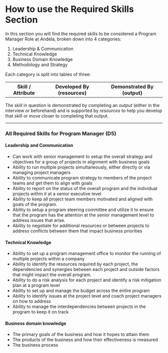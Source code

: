 # How to use the Required Skills Section

In this section you will find the required skills to be considered a Program Manager Role at Andela, broken down into 4 categories: 
1. Leadership & Communication
2. Technical Knowledge
3. Business Domain Knowledge
4. Methodology and Strategy

Each category is split into tables of three: 
<table>
  <tbody>
    <tr>
      <th align="center"> Skill / Attribute </th>
      <th align="center">Developed By (resources) </th>
      <th align="center">Demonstrated By (output) </th>
    </tr>
    </tbody> 
</table> 

The skill in question is demonstrated by completing an *output* (either in the interview or beforehand) and is supported by *resources* to help you develop that skill or move closer to completing that output. 

--- 

### All Required Skills for Program Manager (D5) 

#### Leadership and Communication
- Can work with senior management to setup the overall strategy and objectives for a group of projects in alignment with business goals
- Ability to run multiple projects simultaneously, either directly or via managing project managers
- Ability to communicate program strategy to members of the project teams and get them to align with goals
- Ability to report on the status of the overall program and the individual projects within it at a senior executive level 
- Ability to keep all project team members motivated and aligned with goals of the program.  
- Ability to setup a program steering committee and utilize it to ensure that the program has the attention at the senior management level to address issues that arise.
- Ability to negotiate for additional resources or between projects to address conflicts between them that impact business priorities

#### Technical Knowledge
- Ability to set up a program management office to monitor the running of multiple projects within a company
- Ability to identify the resources required by each project, the dependencies and synergies between each project and outside factors that might impact the overall program.
- Ability to do a risk analysis for each project and identify a risk mitigation plan at a program level
- Ability to set up and manage the budget across the entire program
- Ability to identify issues at the project level and coach project managers on how to address
- Ability to manage the interdependencies between projects in the program to keep it on track

#### Business domain knowledge
- The primary goals of the business and how it hopes to attain them
- The products of the business and how their effectiveness is measured
- The business process


